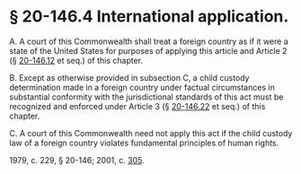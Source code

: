# § 20-146.4 International application.

<p>A. A court of this Commonwealth shall treat a foreign country as if it were a state of the United States for purposes of applying this article and Article 2 (§ <a href='http://law.lis.virginia.gov/vacode/20-146.12/'>20-146.12</a> et seq.) of this chapter.</p><p>B. Except as otherwise provided in subsection C, a child custody determination made in a foreign country under factual circumstances in substantial conformity with the jurisdictional standards of this act must be recognized and enforced under Article 3 (§ <a href='http://law.lis.virginia.gov/vacode/20-146.22/'>20-146.22</a> et seq.) of this chapter.</p><p>C. A court of this Commonwealth need not apply this act if the child custody law of a foreign country violates fundamental principles of human rights.</p><p>1979, c. 229, § 20-146; 2001, c. <a href='http://lis.virginia.gov/cgi-bin/legp604.exe?011+ful+CHAP0305'>305</a>.</p>